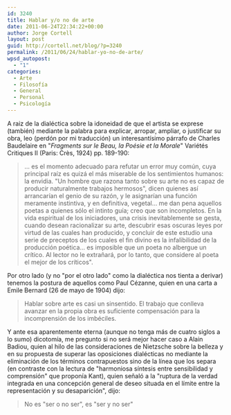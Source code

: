 ```yaml
---
id: 3240
title: Hablar y/o no de arte
date: 2011-06-24T22:34:22+00:00
author: Jorge Cortell
layout: post
guid: http://cortell.net/blog/?p=3240
permalink: /2011/06/24/hablar-yo-no-de-arte/
wpsd_autopost:
  - "1"
categories:
  - Arte
  - Filosofí­a
  - General
  - Personal
  - Psicología
---
```

A raiz de la dialéctica sobre la idoneidad de que el artista se exprese (también) mediante la palabra para explicar, arropar, ampliar, o justificar su obra, leo (perdón por mi traducción) un interesantísimo párrafo de Charles Baudelaire en "_Fragments sur le Beau, la Poésie et la Morale_" Variétés Critiques II (Paris: Crès, 1924) pp. 189-190:

> ... es el momento adecuado para refutar un error muy común, cuya principal raíz es quizá el más miserable de los sentimientos humanos: la envidia. "Un hombre que razona tanto sobre su arte no es capaz de producir naturalmente trabajos hermosos", dicen quienes así arrancarían el genio de su razón, y le asignarían una función meramente instintiva, y en definitiva, vegetal... me dan pena aquellos poetas a quienes sólo el intinto guía; creo que son incompletos. En la vida espiritual de los iniciadores, una crisis inevitablemente se gesta, cuando desean racionalizar su arte, descubrir esas oscuras leyes por virtud de las cuales han producido, y concluir de este estudio una serie de preceptos de los cuales el fin divino es la infalibilidad de la producción poética... es imposible que un poeta no albergue un crítico. Al lector no le extrañará, por lo tanto, que considere al poeta el mejor de los críticos".

Por otro lado (y no "por el otro lado" como la dialéctica nos tienta a derivar) tenemos la postura de aquellos como Paul Cézanne, quien en una carta a Emile Bernard (26 de mayo de 1904) dijo:

> Hablar sobre arte es casi un sinsentido. El trabajo que conlleva avanzar en la propia obra es suficiente compensación para la incomprensión de los imbéciles.

Y ante esa aparentemente eterna (aunque no tenga más de cuatro siglos a lo sumo) dicotomía, me pregunto si no será mejor hacer caso a Alain Badiou, quien al hilo de las consideraciones de Nietzsche sobre la belleza y en su propuesta de superar las oposiciones dialécticas no mediante la eliminación de los términos contrapuestos sino de la línea que los separa (en contraste con la lectura de "harmoniosa síntesis entre sensibilidad y comprensión" que proponía Kant), quien señaló a la "ruptura de la verdad integrada en una concepción general de deseo situada en el límite entre la representación y su desaparición", dijo:

> No es "ser o no ser", es "ser y no ser"